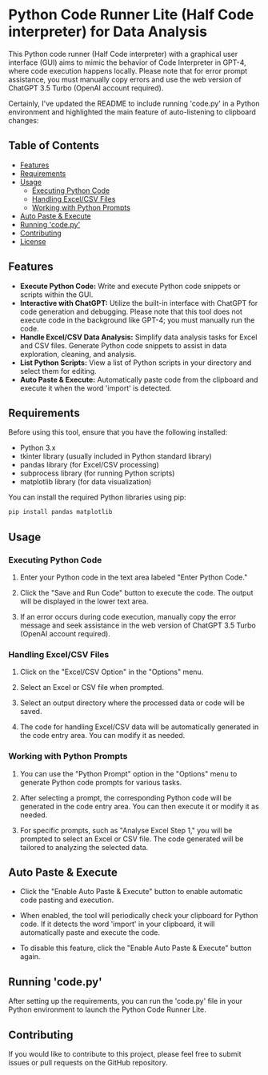 # Python Code Runner Lite (Half Code interpreter) for Data Analysis

This Python code runner (Half Code interpreter) with a graphical user interface (GUI) aims to mimic the behavior of Code Interpreter in GPT-4, where code execution happens locally. 
Please note that for error prompt assistance, you must manually copy errors and use the web version of ChatGPT 3.5 Turbo (OpenAI account required).

Certainly, I've updated the README to include running 'code.py' in a Python environment and highlighted the main feature of auto-listening to clipboard changes:

## Table of Contents
- [Features](#features)
- [Requirements](#requirements)
- [Usage](#usage)
  - [Executing Python Code](#executing-python-code)
  - [Handling Excel/CSV Files](#handling-excelcsv-files)
  - [Working with Python Prompts](#working-with-python-prompts)
- [Auto Paste & Execute](#auto-paste--execute)
- [Running 'code.py'](#running-codepy)
- [Contributing](#contributing)
- [License](#license)

## Features

- **Execute Python Code:** Write and execute Python code snippets or scripts within the GUI.
- **Interactive with ChatGPT:** Utilize the built-in interface with ChatGPT for code generation and debugging. Please note that this tool does not execute code in the background like GPT-4; you must manually run the code.
- **Handle Excel/CSV Data Analysis:** Simplify data analysis tasks for Excel and CSV files. Generate Python code snippets to assist in data exploration, cleaning, and analysis.
- **List Python Scripts:** View a list of Python scripts in your directory and select them for editing.
- **Auto Paste & Execute:** Automatically paste code from the clipboard and execute it when the word 'import' is detected.

## Requirements

Before using this tool, ensure that you have the following installed:

- Python 3.x
- tkinter library (usually included in Python standard library)
- pandas library (for Excel/CSV processing)
- subprocess library (for running Python scripts)
- matplotlib library (for data visualization)

You can install the required Python libraries using pip:

```bash
pip install pandas matplotlib
```

## Usage

### Executing Python Code

1. Enter your Python code in the text area labeled "Enter Python Code."

2. Click the "Save and Run Code" button to execute the code. The output will be displayed in the lower text area.

3. If an error occurs during code execution, manually copy the error message and seek assistance in the web version of ChatGPT 3.5 Turbo (OpenAI account required).

### Handling Excel/CSV Files

1. Click on the "Excel/CSV Option" in the "Options" menu.

2. Select an Excel or CSV file when prompted.

3. Select an output directory where the processed data or code will be saved.

4. The code for handling Excel/CSV data will be automatically generated in the code entry area. You can modify it as needed.

### Working with Python Prompts

1. You can use the "Python Prompt" option in the "Options" menu to generate Python code prompts for various tasks.

2. After selecting a prompt, the corresponding Python code will be generated in the code entry area. You can then execute it or modify it as needed.

3. For specific prompts, such as "Analyse Excel Step 1," you will be prompted to select an Excel or CSV file. The code generated will be tailored to analyzing the selected data.

## Auto Paste & Execute

- Click the "Enable Auto Paste & Execute" button to enable automatic code pasting and execution.

- When enabled, the tool will periodically check your clipboard for Python code. If it detects the word 'import' in your clipboard, it will automatically paste and execute the code.

- To disable this feature, click the "Enable Auto Paste & Execute" button again.

## Running 'code.py'

After setting up the requirements, you can run the 'code.py' file in your Python environment to launch the Python Code Runner Lite.

## Contributing

If you would like to contribute to this project, please feel free to submit issues or pull requests on the GitHub repository.
